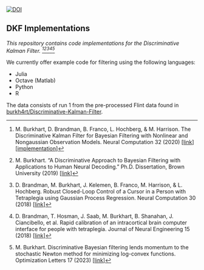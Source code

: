 [![DOI](https://zenodo.org/badge/264787686.svg)](https://zenodo.org/badge/latestdoi/264787686)

## DKF Implementations

_This repository contains code implementations for the Discriminative Kalman
Filter. [^1][^2][^3][^4][^5]_

We currently offer example code for filtering using the following languages:

- Julia
- Octave (Matlab)
- Python
- R

The data consists of run 1 from the pre-processed Flint data found in
[burkh4rt/Discriminative-Kalman-Filter](https://github.com/burkh4rt/Discriminative-Kalman-Filter).

[^1]:
    M. Burkhart, D. Brandman, B. Franco, L. Hochberg, & M. Harrison. The
    Discriminative Kalman Filter for Bayesian Filtering with Nonlinear and
    Nongaussian Observation Models. Neural Computation 32 (2020)
    [[link](https://doi.org/10.1162/neco_a_01275)]
    [[implementation](https://github.com/burkh4rt/Discriminative-Kalman-Filter)]

[^2]:
    M. Burkhart. “A Discriminative Approach to Bayesian Filtering with
    Applications to Human Neural Decoding.” Ph.D. Dissertation, Brown
    University (2019) [[link](https://doi.org/10.26300/nhfp-xv22)]

[^3]:
    D. Brandman, M. Burkhart, J. Kelemen, B. Franco, M. Harrison, & L.
    Hochberg. Robust Closed-Loop Control of a Cursor in a Person with
    Tetraplegia using Gaussian Process Regression. Neural Computation 30 (2018)
    [[link](https://doi.org/10.1162/neco_a_01129)]

[^4]:
    D. Brandman, T. Hosman, J. Saab, M. Burkhart, B. Shanahan, J. Ciancibello,
    et al. Rapid calibration of an intracortical brain computer interface for
    people with tetraplegia. Journal of Neural Engineering 15 (2018)
    [[link](https://doi.org/10.1088/1741-2552/aa9ee7)]

[^5]:
    M. Burkhart. Discriminative Bayesian filtering lends momentum to the
    stochastic Newton method for minimizing log-convex functions. Optimization
    Letters 17 (2023) [[link](https://doi.org/10.1007/s11590-022-01895-5)]

<!---
format code with:
```
prettier --write --print-width 79 --prose-wrap always **/*.md
black -l 79 python/
R -e 'styler::style_dir("R/", transformers = styler::tidyverse_style(strict = TRUE))'
julia -e 'using JuliaFormatter; format("julia/")'
```
-->
